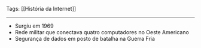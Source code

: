 
Tags: [[História da Internet]]

----

- Surgiu em 1969
- Rede militar que conectava quatro computadores no Oeste Americano
- Segurança de dados em posto de batalha na Guerra Fria